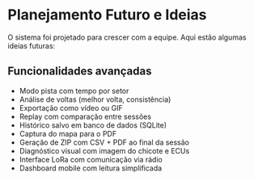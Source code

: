 # Planejamento Futuro e Ideias

O sistema foi projetado para crescer com a equipe. Aqui estão algumas ideias futuras:

## Funcionalidades avançadas

- Modo pista com tempo por setor
- Análise de voltas (melhor volta, consistência)
- Exportação como vídeo ou GIF
- Replay com comparação entre sessões
- Histórico salvo em banco de dados (SQLite)
- Captura do mapa para o PDF
- Geração de ZIP com CSV + PDF ao final da sessão
- Diagnóstico visual com imagem do chicote e ECUs
- Interface LoRa com comunicação via rádio
- Dashboard mobile com leitura simplificada
